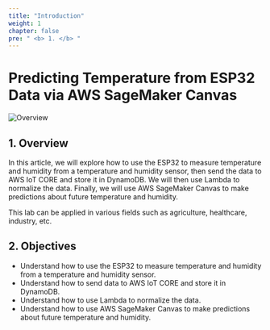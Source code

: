 ```yaml
---
title: "Introduction"
weight: 1
chapter: false
pre: " <b> 1. </b> "
---
```


# Predicting Temperature from ESP32 Data via AWS SageMaker Canvas

![Overview](/fcj-ss2-workshop-003/images/00.png)

## 1. Overview

In this article, we will explore how to use the ESP32 to measure temperature and humidity from a temperature and humidity sensor, then send the data to AWS IoT CORE and store it in DynamoDB. We will then use Lambda to normalize the data. Finally, we will use AWS SageMaker Canvas to make predictions about future temperature and humidity.

This lab can be applied in various fields such as agriculture, healthcare, industry, etc.

## 2. Objectives
- Understand how to use the ESP32 to measure temperature and humidity from a temperature and humidity sensor.
- Understand how to send data to AWS IoT CORE and store it in DynamoDB.
- Understand how to use Lambda to normalize the data.
- Understand how to use AWS SageMaker Canvas to make predictions about future temperature and humidity.

